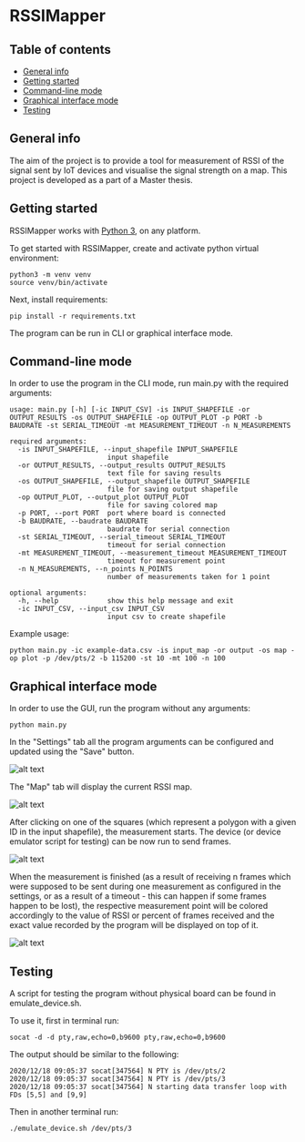 # RSSIMapper

## Table of contents
* [General info](#general-info)
* [Getting started](#getting-started)
* [Command-line mode](#cli)
* [Graphical interface mode](#gui)
* [Testing](#testing)

## General info
The aim of the project is to provide a tool for measurement of RSSI of the signal sent by IoT devices and visualise the signal strength on a map. This project is developed as a part of a Master thesis.

## Getting started

RSSIMapper works with [Python 3](https://www.python.org/downloads/), on any platform.

To get started with RSSIMapper, create and activate python virtual environment:

```
python3 -m venv venv
source venv/bin/activate
```

Next, install requirements:

```
pip install -r requirements.txt
```

The program can be run in CLI or graphical interface mode. 

## Command-line mode

In order to use the program in the CLI mode, run main.py with the required arguments:

```
usage: main.py [-h] [-ic INPUT_CSV] -is INPUT_SHAPEFILE -or OUTPUT_RESULTS -os OUTPUT_SHAPEFILE -op OUTPUT_PLOT -p PORT -b BAUDRATE -st SERIAL_TIMEOUT -mt MEASUREMENT_TIMEOUT -n N_MEASUREMENTS

required arguments:
  -is INPUT_SHAPEFILE, --input_shapefile INPUT_SHAPEFILE
                        input shapefile
  -or OUTPUT_RESULTS, --output_results OUTPUT_RESULTS
                        text file for saving results
  -os OUTPUT_SHAPEFILE, --output_shapefile OUTPUT_SHAPEFILE
                        file for saving output shapefile
  -op OUTPUT_PLOT, --output_plot OUTPUT_PLOT
                        file for saving colored map
  -p PORT, --port PORT  port where board is connected
  -b BAUDRATE, --baudrate BAUDRATE
                        baudrate for serial connection
  -st SERIAL_TIMEOUT, --serial_timeout SERIAL_TIMEOUT
                        timeout for serial connection
  -mt MEASUREMENT_TIMEOUT, --measurement_timeout MEASUREMENT_TIMEOUT
                        timeout for measurement point
  -n N_MEASUREMENTS, --n_points N_POINTS
                        number of measurements taken for 1 point

optional arguments:
  -h, --help            show this help message and exit
  -ic INPUT_CSV, --input_csv INPUT_CSV
                        input csv to create shapefile
```

Example usage:

```
python main.py -ic example-data.csv -is input_map -or output -os map -op plot -p /dev/pts/2 -b 115200 -st 10 -mt 100 -n 100
```

## Graphical interface mode

In order to use the GUI, run the program without any arguments:

```
python main.py
```
In the "Settings" tab all the program arguments can be configured and updated using the "Save" button.

![alt text](https://user-images.githubusercontent.com/20957781/104109158-f4da1c80-52c2-11eb-993a-81571c7ae772.png)

The "Map" tab will display the current RSSI map.

![alt text](https://user-images.githubusercontent.com/20957781/104104614-23df9680-52a1-11eb-90d4-d21a58842964.png)

After clicking on one of the squares (which represent a polygon with a given ID in the input shapefile), the measurement starts. The device (or device emulator script for testing) can be now run to send frames.

![alt text](https://user-images.githubusercontent.com/20957781/104104754-f2b39600-52a1-11eb-87a1-ad58e8fa4cc1.png)

When the measurement is finished (as a result of receiving n frames which were supposed to be sent during one measurement as configured in the settings, or as a result of a timeout - this can happen if some frames happen to be lost), the respective measurement point will be colored accordingly to the value of RSSI or percent of frames received and the exact value recorded by the program will be displayed on top of it. 

![alt text](https://user-images.githubusercontent.com/20957781/104104760-f810e080-52a1-11eb-920d-b135359e61ff.png)

## Testing

A script for testing the program without physical board can be found in emulate_device.sh.

To use it, first in terminal run:

```
socat -d -d pty,raw,echo=0,b9600 pty,raw,echo=0,b9600
```

The output should be similar to the following:

```
2020/12/18 09:05:37 socat[347564] N PTY is /dev/pts/2
2020/12/18 09:05:37 socat[347564] N PTY is /dev/pts/3
2020/12/18 09:05:37 socat[347564] N starting data transfer loop with FDs [5,5] and [9,9]
```

Then in another terminal run:

```
./emulate_device.sh /dev/pts/3
```
